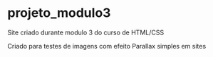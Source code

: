 # projeto_modulo3
 Site criado durante modulo 3 do curso de HTML/CSS
 
Criado para testes de imagens com efeito Parallax simples em sites
